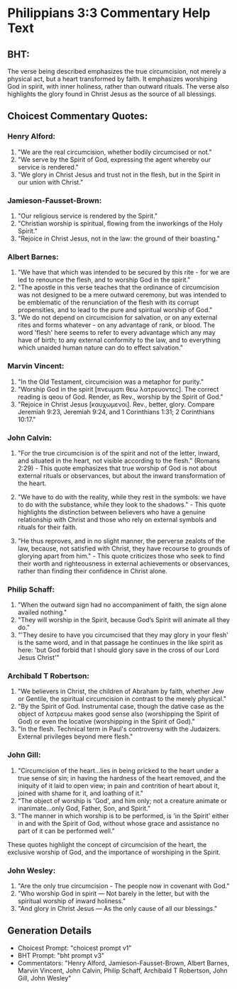 # Philippians 3:3 Commentary Help Text

## BHT:
The verse being described emphasizes the true circumcision, not merely a physical act, but a heart transformed by faith. It emphasizes worshiping God in spirit, with inner holiness, rather than outward rituals. The verse also highlights the glory found in Christ Jesus as the source of all blessings.

## Choicest Commentary Quotes:
### Henry Alford:
1. "We are the real circumcision, whether bodily circumcised or not." 
2. "We serve by the Spirit of God, expressing the agent whereby our service is rendered." 
3. "We glory in Christ Jesus and trust not in the flesh, but in the Spirit in our union with Christ."

### Jamieson-Fausset-Brown:
1. "Our religious service is rendered by the Spirit." 
2. "Christian worship is spiritual, flowing from the inworkings of the Holy Spirit."
3. "Rejoice in Christ Jesus, not in the law: the ground of their boasting."

### Albert Barnes:
1. "We have that which was intended to be secured by this rite - for we are led to renounce the flesh, and to worship God in the spirit."
2. "The apostle in this verse teaches that the ordinance of circumcision was not designed to be a mere outward ceremony, but was intended to be emblematic of the renunciation of the flesh with its corrupt propensities, and to lead to the pure and spiritual worship of God."
3. "We do not depend on circumcision for salvation, or on any external rites and forms whatever - on any advantage of rank, or blood. The word 'flesh' here seems to refer to every advantage which any may have of birth; to any external conformity to the law, and to everything which unaided human nature can do to effect salvation."

### Marvin Vincent:
1. "In the Old Testament, circumcision was a metaphor for purity."
2. "Worship God in the spirit [πνευματι θεω λατρευοντες]. The correct reading is qeou of God. Render, as Rev., worship by the Spirit of God."
3. "Rejoice in Christ Jesus [καυχωμενοι]. Rev., better, glory. Compare Jeremiah 9:23, Jeremiah 9:24, and 1 Corinthians 1:31; 2 Corinthians 10:17."

### John Calvin:
1. "For the true circumcision is of the spirit and not of the letter, inward, and situated in the heart, not visible according to the flesh." (Romans 2:29) - This quote emphasizes that true worship of God is not about external rituals or observances, but about the inward transformation of the heart.

2. "We have to do with the reality, while they rest in the symbols: we have to do with the substance, while they look to the shadows." - This quote highlights the distinction between believers who have a genuine relationship with Christ and those who rely on external symbols and rituals for their faith.

3. "He thus reproves, and in no slight manner, the perverse zealots of the law, because, not satisfied with Christ, they have recourse to grounds of glorying apart from him." - This quote criticizes those who seek to find their worth and righteousness in external achievements or observances, rather than finding their confidence in Christ alone.

### Philip Schaff:
1. "When the outward sign had no accompaniment of faith, the sign alone availed nothing."
2. "They will worship in the Spirit, because God’s Spirit will animate all they do."
3. "'They desire to have you circumcised that they may glory in your flesh' is the same word, and in that passage he continues in the like spirit as here: 'but God forbid that I should glory save in the cross of our Lord Jesus Christ'"

### Archibald T Robertson:
1. "We believers in Christ, the children of Abraham by faith, whether Jew or Gentile, the spiritual circumcision in contrast to the merely physical."
2. "By the Spirit of God. Instrumental case, though the dative case as the object of λατρευω makes good sense also (worshipping the Spirit of God) or even the locative (worshipping in the Spirit of God)."
3. "In the flesh. Technical term in Paul's controversy with the Judaizers. External privileges beyond mere flesh."

### John Gill:
1. "Circumcision of the heart...lies in being pricked to the heart under a true sense of sin; in having the hardness of the heart removed, and the iniquity of it laid to open view; in pain and contrition of heart about it, joined with shame for it, and loathing of it."
2. "The object of worship is 'God', and him only; not a creature animate or inanimate...only God, Father, Son, and Spirit."
3. "The manner in which worship is to be performed, is 'in the Spirit' either in and with the Spirit of God, without whose grace and assistance no part of it can be performed well."

These quotes highlight the concept of circumcision of the heart, the exclusive worship of God, and the importance of worshiping in the Spirit.

### John Wesley:
1. "Are the only true circumcision - The people now in covenant with God."
2. "Who worship God in spirit — Not barely in the letter, but with the spiritual worship of inward holiness."
3. "And glory in Christ Jesus — As the only cause of all our blessings."


## Generation Details
- Choicest Prompt: "choicest prompt v1"
- BHT Prompt: "bht prompt v3"
- Commentators: "Henry Alford, Jamieson-Fausset-Brown, Albert Barnes, Marvin Vincent, John Calvin, Philip Schaff, Archibald T Robertson, John Gill, John Wesley"
